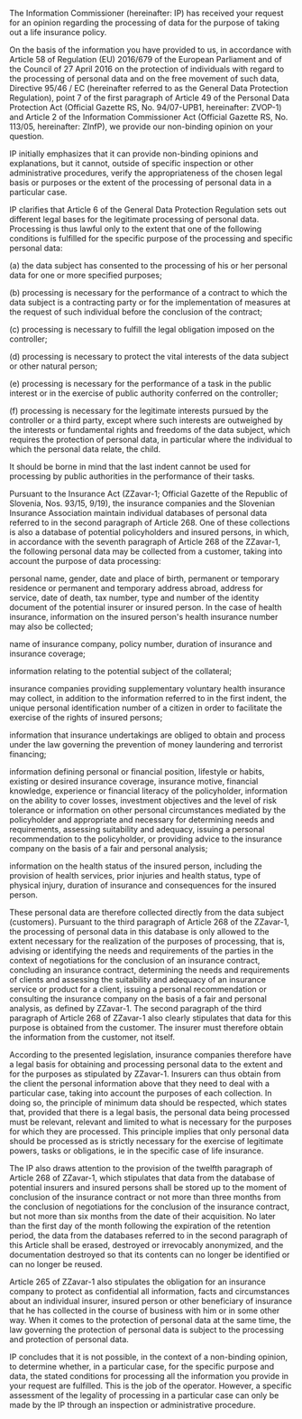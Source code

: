 The Information Commissioner (hereinafter: IP) has received your request for an opinion regarding the processing of data for the purpose of taking out a life insurance policy.

On the basis of the information you have provided to us, in accordance with Article 58 of Regulation (EU) 2016/679 of the European Parliament and of the Council of 27 April 2016 on the protection of individuals with regard to the processing of personal data and on the free movement of such data, Directive 95/46 / EC (hereinafter referred to as the General Data Protection Regulation), point 7 of the first paragraph of Article 49 of the Personal Data Protection Act (Official Gazette RS, No. 94/07-UPB1, hereinafter: ZVOP-1) and Article 2 of the Information Commissioner Act (Official Gazette RS, No. 113/05, hereinafter: ZInfP), we provide our non-binding opinion on your question.

IP initially emphasizes that it can provide non-binding opinions and explanations, but it cannot, outside of specific inspection or other administrative procedures, verify the appropriateness of the chosen legal basis or purposes or the extent of the processing of personal data in a particular case.

IP clarifies that Article 6 of the General Data Protection Regulation sets out different legal bases for the legitimate processing of personal data. Processing is thus lawful only to the extent that one of the following conditions is fulfilled for the specific purpose of the processing and specific personal data:

(a) the data subject has consented to the processing of his or her personal data for one or more specified purposes;

(b) processing is necessary for the performance of a contract to which the data subject is a contracting party or for the implementation of measures at the request of such individual before the conclusion of the contract;

(c) processing is necessary to fulfill the legal obligation imposed on the controller;

(d) processing is necessary to protect the vital interests of the data subject or other natural person;

(e) processing is necessary for the performance of a task in the public interest or in the exercise of public authority conferred on the controller;

(f) processing is necessary for the legitimate interests pursued by the controller or a third party, except where such interests are outweighed by the interests or fundamental rights and freedoms of the data subject, which requires the protection of personal data, in particular where the individual to which the personal data relate, the child.

It should be borne in mind that the last indent cannot be used for processing by public authorities in the performance of their tasks.

Pursuant to the Insurance Act (ZZavar-1; Official Gazette of the Republic of Slovenia, Nos. 93/15, 9/19), the insurance companies and the Slovenian Insurance Association maintain individual databases of personal data referred to in the second paragraph of Article 268. One of these collections is also a database of potential policyholders and insured persons, in which, in accordance with the seventh paragraph of Article 268 of the ZZavar-1, the following personal data may be collected from a customer, taking into account the purpose of data processing:

personal name, gender, date and place of birth, permanent or temporary residence or permanent and temporary address abroad, address for service, date of death, tax number, type and number of the identity document of the potential insurer or insured person. In the case of health insurance, information on the insured person's health insurance number may also be collected;

name of insurance company, policy number, duration of insurance and insurance coverage;

information relating to the potential subject of the collateral;

insurance companies providing supplementary voluntary health insurance may collect, in addition to the information referred to in the first indent, the unique personal identification number of a citizen in order to facilitate the exercise of the rights of insured persons;

information that insurance undertakings are obliged to obtain and process under the law governing the prevention of money laundering and terrorist financing;

information defining personal or financial position, lifestyle or habits, existing or desired insurance coverage, insurance motive, financial knowledge, experience or financial literacy of the policyholder, information on the ability to cover losses, investment objectives and the level of risk tolerance or information on other personal circumstances mediated by the policyholder and appropriate and necessary for determining needs and requirements, assessing suitability and adequacy, issuing a personal recommendation to the policyholder, or providing advice to the insurance company on the basis of a fair and personal analysis;

information on the health status of the insured person, including the provision of health services, prior injuries and health status, type of physical injury, duration of insurance and consequences for the insured person.

These personal data are therefore collected directly from the data subject (customers). Pursuant to the third paragraph of Article 268 of the ZZavar-1, the processing of personal data in this database is only allowed to the extent necessary for the realization of the purposes of processing, that is, advising or identifying the needs and requirements of the parties in the context of negotiations for the conclusion of an insurance contract, concluding an insurance contract, determining the needs and requirements of clients and assessing the suitability and adequacy of an insurance service or product for a client, issuing a personal recommendation or consulting the insurance company on the basis of a fair and personal analysis, as defined by ZZavar-1. The second paragraph of the third paragraph of Article 268 of ZZavar-1 also clearly stipulates that data for this purpose is obtained from the customer. The insurer must therefore obtain the information from the customer, not itself.

According to the presented legislation, insurance companies therefore have a legal basis for obtaining and processing personal data to the extent and for the purposes as stipulated by ZZavar-1. Insurers can thus obtain from the client the personal information above that they need to deal with a particular case, taking into account the purposes of each collection. In doing so, the principle of minimum data should be respected, which states that, provided that there is a legal basis, the personal data being processed must be relevant, relevant and limited to what is necessary for the purposes for which they are processed. This principle implies that only personal data should be processed as is strictly necessary for the exercise of legitimate powers, tasks or obligations, ie in the specific case of life insurance.

The IP also draws attention to the provision of the twelfth paragraph of Article 268 of ZZavar-1, which stipulates that data from the database of potential insurers and insured persons shall be stored up to the moment of conclusion of the insurance contract or not more than three months from the conclusion of negotiations for the conclusion of the insurance contract, but not more than six months from the date of their acquisition. No later than the first day of the month following the expiration of the retention period, the data from the databases referred to in the second paragraph of this Article shall be erased, destroyed or irrevocably anonymized, and the documentation destroyed so that its contents can no longer be identified or can no longer be reused.

Article 265 of ZZavar-1 also stipulates the obligation for an insurance company to protect as confidential all information, facts and circumstances about an individual insurer, insured person or other beneficiary of insurance that he has collected in the course of business with him or in some other way. When it comes to the protection of personal data at the same time, the law governing the protection of personal data is subject to the processing and protection of personal data.

IP concludes that it is not possible, in the context of a non-binding opinion, to determine whether, in a particular case, for the specific purpose and data, the stated conditions for processing all the information you provide in your request are fulfilled. This is the job of the operator. However, a specific assessment of the legality of processing in a particular case can only be made by the IP through an inspection or administrative procedure.
